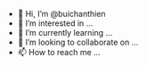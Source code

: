 - 👋 Hi, I’m @buichanthien
- 👀 I’m interested in ...
- 🌱 I’m currently learning ...
- 💞️ I’m looking to collaborate on ...
- 📫 How to reach me ...

<!---
buichanthien/buichanthien is a ✨ special ✨ repository because its `README.md` (this file) appears on your GitHub profile.
You can click the Preview link to take a look at your changes.
--->
